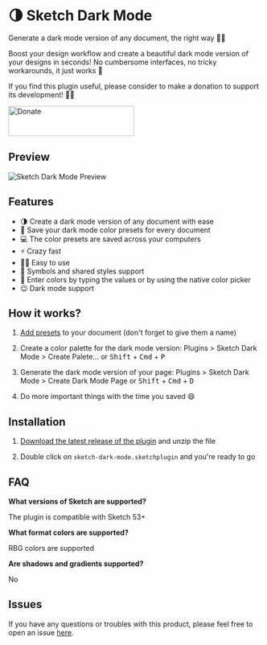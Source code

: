# 🌗 Sketch Dark Mode

Generate a dark mode version of any document, the right way 💅🏼

Boost your design workflow and create a beautiful dark mode version of your designs in seconds! No cumbersome interfaces, no tricky workarounds, it just works 🍎

If you find this plugin useful, please consider to make a donation to support its development! 🙏🏼

<a href="https://www.buymeacoffee.com/eddiesigner" target="_blank"><img src="https://res.cloudinary.com/edev/image/upload/v1583011476/button_y8hgt8.png" alt="Donate" style="width: 250px !important; height: 60px !important;" width="250" height="60"></a>

## Preview

![Sketch Dark Mode Preview](https://res.cloudinary.com/edev/image/upload/v1583016329/sketch-dark-mode/preview.gif)

## Features

* 🌗 Create a dark mode version of any document with ease
* 💾 Save your dark mode color presets for every document
* 💻 The color presets are saved across your computers
* ⚡️ Crazy fast
* 🙌🏼 Easy to use
* 🚸 Symbols and shared styles support
* 🎨 Enter colors by typing the values or by using the native color picker
* 😉 Dark mode support

## How it works?

1) [Add presets](https://www.sketch.com/docs/styling/#presets) to your document (don't forget to give them a name)

2) Create a color palette for the dark mode version: Plugins > Sketch Dark Mode > Create Palete... or <kbd>Shift</kbd> + <kbd>Cmd</kbd> + <kbd>P</kbd>

3) Generate the dark mode version of your page: Plugins > Sketch Dark Mode > Create Dark Mode Page or <kbd>Shift</kbd> + <kbd>Cmd</kbd> + <kbd>D</kbd>

4) Do more important things with the time you saved 😄

## Installation

1) [Download the latest release of the plugin](https://github.com/eddiesigner/sketch-dark-mode/releases/latest/download/sketch-dark-mode.sketchplugin.zip) and unzip the file

2) Double click on `sketch-dark-mode.sketchplugin` and you're ready to go

## FAQ

**What versions of Sketch are supported?**

The plugin is compatible with Sketch 53+

**What format colors are supported?**

RBG colors are supported

**Are shadows and gradients supported?**

No

## Issues

If you have any questions or troubles with this product, please feel free to open an issue [here](https://github.com/eddiesigner/sketch-dark-mode/issues).
